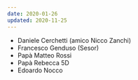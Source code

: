 ```yaml
---
date: 2020-01-26
updated: 2020-11-25
---
```

- Daniele Cerchetti (amico Nicco Zanchi)
- Francesco Genduso (Sesor)
- Papà Matteo Rossi
- Papà Rebecca 5D
- Edoardo Nocco